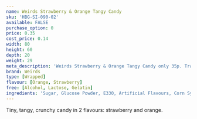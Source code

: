 ```yaml
---
name: Weirds Strawberry & Orange Tangy Candy
sku: 'HBG-SI-090-02'
available: FALSE
purchase_option: 0
price: 0.35
cost_price: 0.14
width: 80
height: 60
depth: 20
weight: 29
meta_description: 'Weirds Strawberry & Orange Tangy Candy only 35p. Traditional sweets and more at Humbugs Confectionery Store. Specialists in satisfying your sweet tooth!'
brand: Weirds
type: [Wrapped]
flavour: [Orange, Strawberry]
free: [Alcohol, Lactose, Gelatin]
ingredients: 'Sugar, Glucose Powder, E330, Artificial Flavours, Corn Syrup, Colours: E102, E129, E171. Glazing Agent: E903'
---
```

Tiny, tangy, crunchy candy in 2 flavours: strawberry and orange.